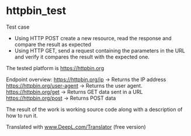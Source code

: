 # httpbin_test

Test case
- Using HTTP POST create a new resource, read the response and compare the result as expected
- Using HTTP GET, send a request containing the parameters in the URL and verify it compares the result with the expected one.

The tested platform is https://httpbin.org 

Endpoint overview:
https://httpbin.org/ip -> Returns the IP address 
https://httpbin.org/user-agent -> Returns the user agent.
https://httpbin.org/get -> Returns GET data sent in a URL
https://httpbin.org/post -> Returns POST data

The result of the work is working source code along with a description of how to run it.

Translated with www.DeepL.com/Translator (free version)
